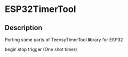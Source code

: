 # ESP32TimerTool

## Description


Porting some parts of TeensyTimerTool library for ESP32

begin
stop
trigger (One shot timer)
